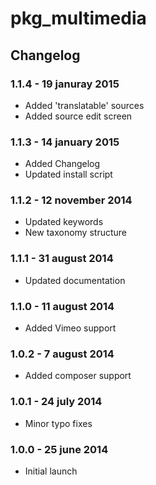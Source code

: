 # pkg_multimedia## Changelog### 1.1.4 - 19 januray 2015* Added 'translatable' sources* Added source edit screen### 1.1.3 - 14 january 2015* Added Changelog* Updated install script### 1.1.2 - 12 november 2014* Updated keywords* New taxonomy structure### 1.1.1 - 31 august 2014* Updated documentation### 1.1.0 - 11 august 2014* Added Vimeo support### 1.0.2 - 7 august 2014* Added composer support### 1.0.1 - 24 july 2014* Minor typo fixes### 1.0.0 - 25 june 2014* Initial launch
